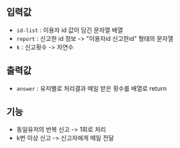 입력값
---
- `id-list` : 이용자 id 값이 담긴 문자열 배열
- `report` : 신고한 id 정보 -> "이용자id 신고한id" 형태의 문자열
- `k` : 신고횟수 -> 자연수

      
출력값
---
- `answer` : 유저별로 처리결과 메일 받은 횟수를 배열로 return

      
기능
---
- 동일유저의 반복 신고 -> 1회로 처리
- k번 이상 신고 -> 신고자에게 메일 전달 